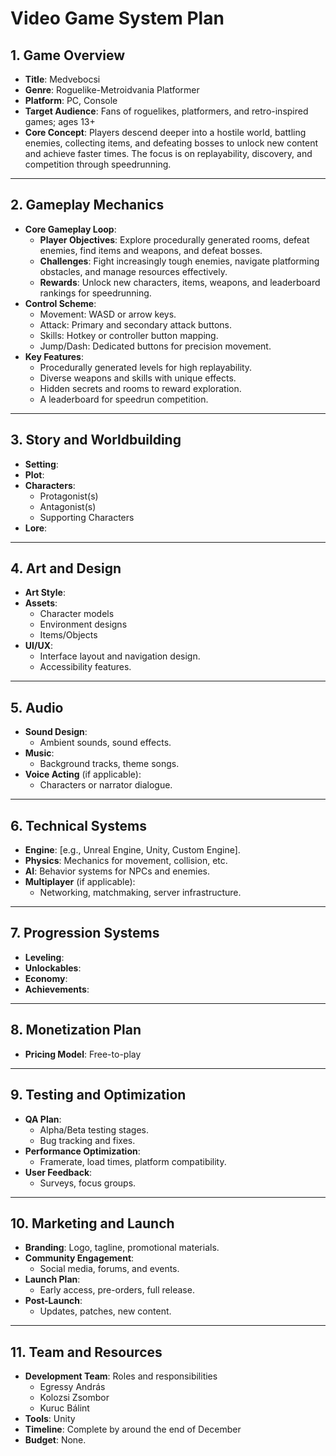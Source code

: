 # **Video Game System Plan**

## **1. Game Overview**
- **Title**:  Medvebocsi
- **Genre**: Roguelike-Metroidvania Platformer
- **Platform**: PC, Console
- **Target Audience**: Fans of roguelikes, platformers, and retro-inspired games; ages 13+
- **Core Concept**: Players descend deeper into a hostile world, battling enemies, collecting items, and defeating bosses to unlock new content and achieve faster times. The focus is on replayability, discovery, and competition through speedrunning.

---

## **2. Gameplay Mechanics**
- **Core Gameplay Loop**:
  - **Player Objectives**: Explore procedurally generated rooms, defeat enemies, find items and weapons, and defeat bosses.
  - **Challenges**: Fight increasingly tough enemies, navigate platforming obstacles, and manage resources effectively.
  - **Rewards**: Unlock new characters, items, weapons, and leaderboard rankings for speedrunning.
- **Control Scheme**:
  - Movement: WASD or arrow keys.
  - Attack: Primary and secondary attack buttons.
  - Skills: Hotkey or controller button mapping.
  - Jump/Dash: Dedicated buttons for precision movement.
- **Key Features**:
  - Procedurally generated levels for high replayability.
  - Diverse weapons and skills with unique effects.
  - Hidden secrets and rooms to reward exploration.
  - A leaderboard for speedrun competition.

---

## **3. Story and Worldbuilding**
- **Setting**: 
- **Plot**: 
- **Characters**:
  - Protagonist(s)
  - Antagonist(s)
  - Supporting Characters
- **Lore**:

---

## **4. Art and Design**
- **Art Style**: 
- **Assets**:
  - Character models
  - Environment designs
  - Items/Objects
- **UI/UX**:
  - Interface layout and navigation design.
  - Accessibility features.

---

## **5. Audio**
- **Sound Design**:
  - Ambient sounds, sound effects.
- **Music**:
  - Background tracks, theme songs.
- **Voice Acting** (if applicable):
  - Characters or narrator dialogue.

---

## **6. Technical Systems**
- **Engine**: [e.g., Unreal Engine, Unity, Custom Engine].
- **Physics**: Mechanics for movement, collision, etc.
- **AI**: Behavior systems for NPCs and enemies.
- **Multiplayer** (if applicable):
  - Networking, matchmaking, server infrastructure.

---

## **7. Progression Systems**
- **Leveling**:
- **Unlockables**: 
- **Economy**:
- **Achievements**:

---

## **8. Monetization Plan**
- **Pricing Model**: Free-to-play

---

## **9. Testing and Optimization**
- **QA Plan**:
  - Alpha/Beta testing stages.
  - Bug tracking and fixes.
- **Performance Optimization**:
  - Framerate, load times, platform compatibility.
- **User Feedback**:
  - Surveys, focus groups.

---

## **10. Marketing and Launch**
- **Branding**: Logo, tagline, promotional materials.
- **Community Engagement**:
  - Social media, forums, and events.
- **Launch Plan**:
  - Early access, pre-orders, full release.
- **Post-Launch**:
  - Updates, patches, new content.

---

## **11. Team and Resources**
- **Development Team**: Roles and responsibilities
  -  Egressy András
  -  Kolozsi Zsombor
  -  Kuruc Bálint
- **Tools**: Unity
- **Timeline**: Complete by around the end of December
- **Budget**: None.
